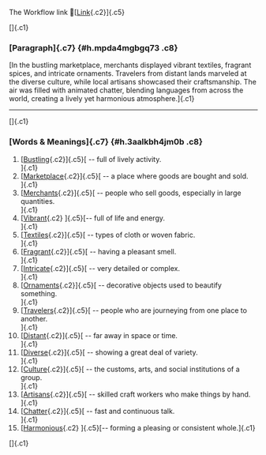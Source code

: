 The Workflow link
👏[[Link](https://www.google.com/url?q=http://www.google.com&sa=D&source=editors&ust=1759063174248323&usg=AOvVaw3vC9fu2luWZcrP9L59Znln){.c2}]{.c5}

[]{.c1}

### [Paragraph]{.c7} {#h.mpda4mgbgq73 .c8}

[In the bustling marketplace, merchants displayed vibrant textiles,
fragrant spices, and intricate ornaments. Travelers from distant lands
marveled at the diverse culture, while local artisans showcased their
craftsmanship. The air was filled with animated chatter, blending
languages from across the world, creating a lively yet harmonious
atmosphere.]{.c1}

------------------------------------------------------------------------

[]{.c1}

### [Words & Meanings]{.c7} {#h.3aalkbh4jm0b .c8}

1.  [[Bustling](https://www.google.com/url?q=http://www.google.com&sa=D&source=editors&ust=1759063174249908&usg=AOvVaw00RvHiAFxafvLc3RQv5pmD){.c2}]{.c5}[ --
    full of lively activity.\
    ]{.c1}
2.  [[Marketplace](https://www.google.com/url?q=http://www.google.com&sa=D&source=editors&ust=1759063174250225&usg=AOvVaw1XtI1yFQVMPIkdAB04woXW){.c2}]{.c5}[ --
    a place where goods are bought and sold.\
    ]{.c1}
3.  [[Merchants](https://www.google.com/url?q=http://www.google.com&sa=D&source=editors&ust=1759063174250509&usg=AOvVaw3qFSuxXmeSVCBc_bZho5-Q){.c2}]{.c5}[ --
    people who sell goods, especially in large quantities.\
    ]{.c1}
4.  [[Vibrant](https://www.google.com/url?q=http://www.google.com&sa=D&source=editors&ust=1759063174250836&usg=AOvVaw03gSF2D1pCdZEyw2O3i0em){.c2}
    ]{.c5}[-- full of life and energy.\
    ]{.c1}
5.  [[Textiles](https://www.google.com/url?q=http://www.google.com&sa=D&source=editors&ust=1759063174251117&usg=AOvVaw0tUCkGDnN1TkJyAKy0nAS1){.c2}]{.c5}[ --
    types of cloth or woven fabric.\
    ]{.c1}
6.  [[Fragrant](https://www.google.com/url?q=http://www.google.com&sa=D&source=editors&ust=1759063174251375&usg=AOvVaw1lz-pqkY_370WNKsFWezwy){.c2}]{.c5}[ --
    having a pleasant smell.\
    ]{.c1}
7.  [[Intricate](https://www.google.com/url?q=http://www.google.com&sa=D&source=editors&ust=1759063174251612&usg=AOvVaw1FKKegF-gSNvVsURPAmDZJ){.c2}]{.c5}[ --
    very detailed or complex.\
    ]{.c1}
8.  [[Ornaments](https://www.google.com/url?q=http://www.google.com&sa=D&source=editors&ust=1759063174251851&usg=AOvVaw2_pK5U4t1Vd8lPWSFHn1oB){.c2}]{.c5}[ --
    decorative objects used to beautify something.\
    ]{.c1}
9.  [[Travelers](https://www.google.com/url?q=http://www.google.com&sa=D&source=editors&ust=1759063174252154&usg=AOvVaw28NPWMzmu1Q4D8mmhhd1SD){.c2}]{.c5}[ --
    people who are journeying from one place to another.\
    ]{.c1}
10. [[Distant](https://www.google.com/url?q=http://www.google.com&sa=D&source=editors&ust=1759063174252460&usg=AOvVaw0dR5VJT5hVlhCIuw8_B8uG){.c2}]{.c5}[ --
    far away in space or time.\
    ]{.c1}
11. [[Diverse](https://www.google.com/url?q=http://www.google.com&sa=D&source=editors&ust=1759063174252698&usg=AOvVaw2H-W_QRNxnOgJUIk5O-yof){.c2}]{.c5}[ --
    showing a great deal of variety.\
    ]{.c1}
12. [[Culture](https://www.google.com/url?q=http://www.google.com&sa=D&source=editors&ust=1759063174252953&usg=AOvVaw0nVQ_sa_ud9m99hHVXchpC){.c2}]{.c5}[ --
    the customs, arts, and social institutions of a group.\
    ]{.c1}
13. [[Artisans](https://www.google.com/url?q=http://www.google.com&sa=D&source=editors&ust=1759063174253251&usg=AOvVaw0Ux-skzn2KLbUDzVvdv-Hr){.c2}]{.c5}[ --
    skilled craft workers who make things by hand.\
    ]{.c1}
14. [[Chatter](https://www.google.com/url?q=http://www.google.com&sa=D&source=editors&ust=1759063174253632&usg=AOvVaw3bgmKzIFzfHa3azMTqfalC){.c2}]{.c5}[ --
    fast and continuous talk.\
    ]{.c1}
15. [[Harmonious](https://www.google.com/url?q=http://www.google.com&sa=D&source=editors&ust=1759063174253886&usg=AOvVaw1FcYfX2MAST2y_7wFabq58){.c2}
    ]{.c5}[-- forming a pleasing or consistent whole.]{.c1}

[]{.c1}
